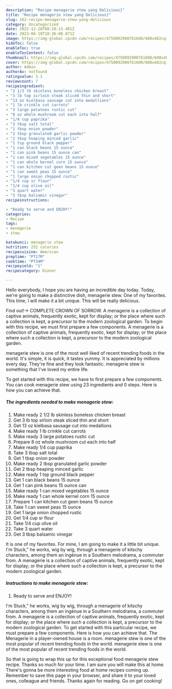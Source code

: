 ```yaml
---
description: "Recipe menagerie stew yang Delicious}"
title: "Recipe menagerie stew yang Delicious}"
slug: 162-recipe-menagerie-stew-yang-delicious
category: Uncategorized
date: 2022-12-20T08:29:13.481Z
date: 2023-06-18T18:36:08.871Z
image: https://img-global.cpcdn.com/recipes/4750092900761600/680x482cq70/menagerie-stew-recipe-main-photo.jpg
hideToc: false
enableToc: true
enableTocContent: false
thumbnail: https://img-global.cpcdn.com/recipes/4750092900761600/680x482cq70/menagerie-stew-recipe-main-photo.jpg
cover: https://img-global.cpcdn.com/recipes/4750092900761600/680x482cq70/menagerie-stew-recipe-main-photo.jpg
author: Admin
authorAv: notfound
ratingvalue: 3.1
reviewcount: 7
recipeingredient:
- "2 1/2 lb skinless boneless chicken breast"
- "3 lb top sirloin steak sliced thin and short"
- "13 oz kielbasa sausage cut into medallions"
- "1 lb crinkle cut carrots"
- "3 large potatoes rustic cut"
- "8 oz whole mushroom cut each into half"
- "1/4 cup paprika"
- "3 tbsp salt total"
- "1 tbsp onion powder"
- "2 tbsp granulated garlic powder"
- "2 tbsp heaping minced garlic"
- "1 tsp ground black pepper"
- "1 can black beans 15 ounce"
- "1 can pink beans 15 ounce can"
- "1 can mixed vegetables 15 ounce"
- "1 can whole kernel corn 15 ounce"
- "1 can kitchen cut geen beans 15 ounce"
- "1 can sweet peas 15 ounce"
- "1 large onion chopped rustic"
- "1/4 cup sr flour"
- "1/4 cup olive oil"
- "3 quart water"
- "3 tbsp balsamic vinegar"
recipeinstructions:

- "Ready to serve and ENJOY!"
categories:
- Recipe
tags:
- menagerie
- stew

katakunci: menagerie stew 
nutrition: 252 calories
recipecuisine: American
preptime: "PT17M"
cooktime: "PT34M"
recipeyield: "1"
recipecategory: Dinner

---
```



Hello everybody, I hope you are having an incredible day today. Today, we're going to make a distinctive dish, menagerie stew. One of my favorites. This time, I will make it a bit unique. This will be really delicious.

Find out!→ COMPLETE CROWN OF SORROW. A menagerie is a collection of captive animals, frequently exotic, kept for display; or the place where such a collection is kept, a precursor to the modern zoological garden. To begin with this recipe, we must first prepare a few components. A menagerie is a collection of captive animals, frequently exotic, kept for display; or the place where such a collection is kept, a precursor to the modern zoological garden.

menagerie stew is one of the most well liked of recent trending foods in the world. It's simple, it is quick, it tastes yummy. It is appreciated by millions every day. They're fine and they look fantastic. menagerie stew is something that I've loved my entire life.


To get started with this recipe, we have to first prepare a few components. You can cook menagerie stew using 23 ingredients and 0 steps. Here is how you can achieve that.

<!--inarticleads1-->

##### The ingredients needed to make menagerie stew:

1. Make ready 2 1/2 lb skinless boneless chicken breast
1. Get 3 lb top sirloin steak sliced thin and short
1. Get 13 oz kielbasa sausage cut into medallions
1. Make ready 1 lb crinkle cut carrots
1. Make ready 3 large potatoes rustic cut
1. Prepare 8 oz whole mushroom cut each into half
1. Make ready 1/4 cup paprika
1. Take 3 tbsp salt total
1. Get 1 tbsp onion powder
1. Make ready 2 tbsp granulated garlic powder
1. Get 2 tbsp heaping minced garlic
1. Make ready 1 tsp ground black pepper
1. Get 1 can black beans 15 ounce
1. Get 1 can pink beans 15 ounce can
1. Make ready 1 can mixed vegetables 15 ounce
1. Make ready 1 can whole kernel corn 15 ounce
1. Prepare 1 can kitchen cut geen beans 15 ounce
1. Take 1 can sweet peas 15 ounce
1. Get 1 large onion chopped rustic
1. Get 1/4 cup sr flour
1. Take 1/4 cup olive oil
1. Take 3 quart water
1. Get 3 tbsp balsamic vinegar


It is one of my favorites. For mine, I am going to make it a little bit unique. I&#39;m Stuck,&#34; he works, wig by wig, through a menagerie of kitschy characters, among them an ingénue in a Southern melodrama, a commuter from. A menagerie is a collection of captive animals, frequently exotic, kept for display; or the place where such a collection is kept, a precursor to the modern zoological garden. 

<!--inarticleads2-->

##### Instructions to make menagerie stew:


1. Ready to serve and ENJOY!

I&#39;m Stuck,&#34; he works, wig by wig, through a menagerie of kitschy characters, among them an ingénue in a Southern melodrama, a commuter from. A menagerie is a collection of captive animals, frequently exotic, kept for display; or the place where such a collection is kept, a precursor to the modern zoological garden. To get started with this particular recipe, we must prepare a few components. Here is how you can achieve that. The Menagerie in a player-owned house is a room. menagerie stew is one of the most popular of recent trending foods in the world. menagerie stew is one of the most popular of recent trending foods in the world. 

So that is going to wrap this up for this exceptional food menagerie stew recipe. Thanks so much for your time. I am sure you will make this at home. There's gonna be more interesting food at home recipes coming up. Remember to save this page in your browser, and share it to your loved ones, colleague and friends. Thanks again for reading. Go on get cooking!
